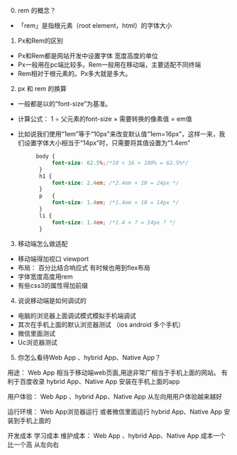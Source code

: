 
0. rem 的概念？

  - 「rem」是指根元素（root element，html）的字体大小

1. Px和Rem的区别 

* Px和Rem都是网站开发中设置字体 宽度高度的单位
* Px一般用在pc端比较多。Rem一般用在移动端，主要适配不同终端
* Rem相对于根元素的。Px多大就是多大。


2. px 和 rem 的换算

  * 一般都是以<body>的“font-size”为基准。
  * 计算公式： 1 ÷ 父元素的font-size × 需要转换的像素值 = em值

  * 比如说我们使用“1em”等于“10px”来改变默认值“1em=16px”，这样一来，我们设置字体大小相当于“14px”时，只需要将其值设置为“1.4em”

  ```css
           body {
				font-size: 62.5%;/*10 ÷ 16 × 100% = 62.5%*/
			}
			h1 {
				font-size: 2.4em; /*2.4em × 10 = 24px */
			}
			p	{
				font-size: 1.4em; /*1.4em × 10 = 14px */
			}
			li {
				font-size: 1.4em; /*1.4 × ? = 14px ? */
			}

  ```

3. 移动端怎么做适配

* 移动端得加视口  viewport
* 布局： 百分比结合响应式 有时候也用到flex布局
* 字体宽度高度用rem
* 有些css3的属性得加前缀


4. 说说移动端是如何调试的

* 电脑的浏览器上面调试模式模拟手机端调试
* 其次在手机上面的默认浏览器测试 （ios android  多个手机）
* 微信里面测试
* Uc浏览器测试


5. 你怎么看待Web App 、hybrid App、Native App？


用途：
	Web App 相当于移动端web页面,用途非常广相当于手机上面的网站。  有利于百度收录
	hybrid App、Native App	 安装在手机上面的app

用户体验：
	Web App 、hybrid App、Native App  从左向用用户体验越来越好

运行环境：
	Web App浏览器运行  或者微信里面运行
	hybrid App、Native App 安装到手机上面的

		
开发成本    学习成本   维护成本：
	Web App 、hybrid App、Native App  成本一个比一个高 从左向右
